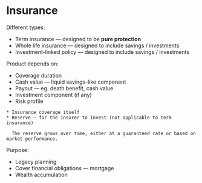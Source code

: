 # Insurance

Different types:
* Term insurance — designed to be **pure protection**
* Whole life insurance — designed to include savings / investments
* Investment-linked policy — designed to include savings / investments

Product depends on:
* Coverage duration
* Cash value — liquid savings-like component
* Payout — eg. death benefit, cash value
* Investment component (if any)
* Risk profile

~~~admonish tip title="Where does the premium go to?"
* Insurance coverage itself
* Reserve — for the insurer to invest (not applicable to term insurance)

  The reserve grows over time, either at a guaranteed rate or based on market performance.
~~~

Purpose:
* Legacy planning
* Cover financial obligations — mortgage
* Wealth accumulation
